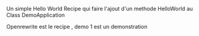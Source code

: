 Un simple Hello World Recipe qui faire l'ajout d'un methode HelloWorld au Class DemoApplication

Openrewrite est le recipe , demo 1 est un demonstration
